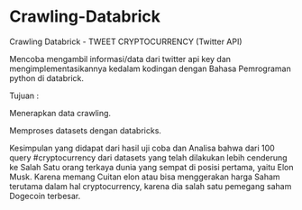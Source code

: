 # Crawling-Databrick
Crawling Databrick - TWEET CRYPTOCURRENCY (Twitter API)

Mencoba mengambil informasi/data dari twitter api key dan mengimplementasikannya kedalam kodingan dengan Bahasa Pemrograman  python di databrick.

Tujuan :


Menerapkan data crawling.


Memproses datasets dengan databricks.


Kesimpulan yang didapat dari hasil uji coba dan Analisa bahwa dari 100 query #cryptocurrency dari datasets yang telah dilakukan lebih cenderung ke Salah Satu orang terkaya dunia yang sempat di posisi pertama, yaitu Elon Musk. Karena memang Cuitan elon atau bisa menggerakan harga Saham terutama dalam hal cryptocurrency, karena dia salah satu pemegang saham Dogecoin terbesar.


